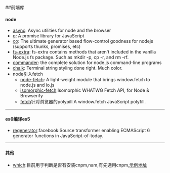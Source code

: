##前端库
#### node

* [async](https://github.com/caolan/async): Async utilities for node and the browser
* [q](https://github.com/kriskowal/q): A promise library for JavaScript
* [co](https://github.com/tj/co): The ultimate generator based flow-control goodness for nodejs (supports thunks, promises, etc)
* [fs-extra](https://www.npmjs.com/package/fs-extra): fs-extra contains methods that aren't included in the vanilla Node.js fs package. Such as mkdir -p, cp -r, and rm -rf.
* [commander](https://www.npmjs.com/package/commander): the complete solution for node.js command-line programs
* [chalk](https://www.npmjs.com/package/chalk): Terminal string styling done right. Much color.
* node引入fetch
  * [node-fetch](https://github.com/bitinn/node-fetch): A light-weight module that brings window.fetch to node.js and io.js
  * [isomorphic-fetch](https://github.com/matthew-andrews/isomorphic-fetch):Isomorphic WHATWG Fetch API, for Node & Browserify
  * [fetch](https://github.com/github/fetch)针对浏览器的polypill.A window.fetch JavaScript polyfill.


***

#### es6编译es5

* [regenerator](https://github.com/facebook/regenerator):facebook:Source transformer enabling ECMAScript 6 generator functions in JavaScript-of-today.




***

#### 其他

* [which](https://www.npmjs.com/package/which):目前用于判断是否有安装cnpm,nam,有先选用cnpm,[示例地址](https://github.com/onvno/codesnippets/blob/master/which-%E5%88%A4%E6%96%AD%E6%98%AF%E5%90%A6%E5%85%A8%E5%B1%80%E5%AE%89%E8%A3%85cnpm/index.js)

